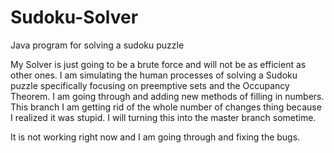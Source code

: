 # Sudoku-Solver
Java program for solving a sudoku puzzle

My Solver is just going to be a brute force and will not be as efficient as other ones. I am simulating the human processes of solving a Sudoku puzzle specifically focusing on preemptive sets and the Occupancy Theorem. I am going through and adding new methods of filling in numbers. This branch I am getting rid of the whole number of changes thing because I realized it was stupid. I will turning this into the master branch sometime.

It is not working right now and I am going through and fixing the bugs.
